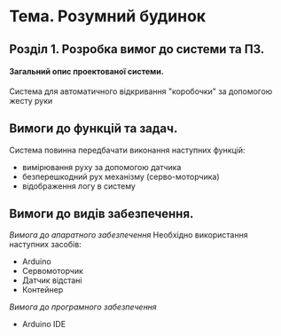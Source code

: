 # Тема. Розумний будинок
## Розділ 1. Розробка вимог до системи та ПЗ.
#### Загальний опис проектованої системи.
Система для автоматичного відкривання "коробочки" за допомогою жесту руки

## Вимоги до функцій та задач.
Система повинна передбачати виконання наступних функцій:
- вимірювання руху за допомогою датчика
- безперешкодний рух механізму (серво-моторчика)
- відображення логу в систему

## Вимоги до видів забезпечення.
*Вимога до апаратного забезпечення*
Необхідно використання наступних засобів:
- Arduino
- Сервомоторчик
- Датчик відстані
- Контейнер

*Вимога до програмного забезпечення*
- Arduino IDE
